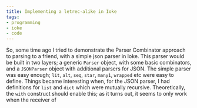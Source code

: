 ```yaml
---
title: Implementing a letrec-alike in Ioke
tags:
- programming
- ioke
- code
---
```


So, some time ago I tried to demonstrate the Parser Combinator approach to parsing to a friend, with a simple json parser in Ioke. This parser would be built in two layers; a generic <code class="nc">Parser</code> object, with some basic combinators, and a <code class="nc">JSONParser</code> object with additional parsers for JSON. The simple parser was easy enough; <code class="nf">lit</code>, <code class="nf">alt</code>, <code class="nf">seq</code>, <code class="nf">star</code>, <code class="nf">many1</code>, <code class="nf">wrapped</code> etc were easy to define. Things became interesting when, for the JSON parser, I had definitions for <code class="nf">list</code> and <code class="nf">dict</code> which were mutually recursive. Theoretically, the <code class="k">with</code> construct should enable this; as it turns out, it seems to only work when the receiver of 

